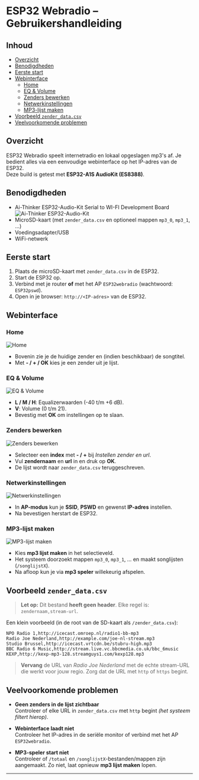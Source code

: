 # ESP32 Webradio – Gebruikershandleiding

## Inhoud
- [Overzicht](#overzicht)
- [Benodigdheden](#benodigdheden)
- [Eerste start](#eerste-start)
- [Webinterface](#webinterface)
  - [Home](#home)
  - [EQ & Volume](#eq--volume)
  - [Zenders bewerken](#zenders-bewerken)
  - [Netwerkinstellingen](#netwerkinstellingen)
  - [MP3-lijst maken](#mp3-lijst-maken)
- [Voorbeeld `zender_data.csv`](#voorbeeld-zender_datacsv)
- [Veelvoorkomende problemen](#veelvoorkomende-problemen)

## Overzicht
ESP32 Webradio speelt internetradio en lokaal opgeslagen mp3's af. Je bedient alles via een eenvoudige webinterface op het IP-adres van de ESP32.  
Deze build is getest met **ESP32-A1S AudioKit (ES8388)**.

## Benodigdheden
- Ai-Thinker ESP32-Audio-Kit Serial to WI-FI Development Board
![Ai-Thinker ESP32-Audio-Kit](img/Ai-Thinker-ESP32-Audio-Kit.png)
- MicroSD-kaart (met `zender_data.csv` en optioneel mappen `mp3_0`, `mp3_1`, …)
- Voedingsadapter/USB
- WiFi-netwerk

## Eerste start
1. Plaats de microSD-kaart met `zender_data.csv` in de ESP32.
2. Start de ESP32 op.
3. Verbind met je router **of** met het AP `ESP32webradio` (wachtwoord: `ESP32pswd`).  
4. Open in je browser: `http://<IP-adres>` van de ESP32.

## Webinterface

### Home
![Home](img/01-home.png)

- Bovenin zie je de huidige zender en (indien beschikbaar) de songtitel.
- Met **- / + / OK** kies je een zender uit je lijst.

### EQ & Volume
![EQ & Volume](img/02-eq-volume.png)

- **L / M / H**: Equalizerwaarden (-40 t/m +6 dB).
- **V**: Volume (0 t/m 21).
- Bevestig met **OK** om instellingen op te slaan.

### Zenders bewerken
![Zenders bewerken](img/03-edit-stations.png)

- Selecteer een **index** met **- / +** bij *Instellen zender en url*.
- Vul **zendernaam** en **url** in en druk op **OK**.
- De lijst wordt naar `zender_data.csv` teruggeschreven.

### Netwerkinstellingen
![Netwerkinstellingen](img/04-network.png)

- In **AP-modus** kun je **SSID**, **PSWD** en gewenst **IP-adres** instellen.
- Na bevestigen herstart de ESP32.

### MP3-lijst maken
![MP3-lijst maken](img/05-mp3-builder.png)

- Kies **mp3 lijst maken** in het selectieveld.
- Het systeem doorzoekt mappen `mp3_0`, `mp3_1`, … en maakt songlijsten (`/songlijstX`).
- Na afloop kun je via **mp3 speler** willekeurig afspelen.

## Voorbeeld `zender_data.csv`

> **Let op:** Dit bestand **heeft geen header**. Elke regel is:  
> `zendernaam,stream-url`.

Een klein voorbeeld (in de root van de SD-kaart als `/zender_data.csv`):

```
NPO Radio 1,http://icecast.omroep.nl/radio1-bb-mp3
Radio Joe Nederland,http://example.com/joe-nl-stream.mp3
Studio Brussel,http://icecast.vrtcdn.be/stubru-high.mp3
BBC Radio 6 Music,http://stream.live.vc.bbcmedia.co.uk/bbc_6music
KEXP,http://kexp-mp3-128.streamguys1.com/kexp128.mp3
```

> **Vervang** de URL van *Radio Joe Nederland* met de echte stream-URL die werkt voor jouw regio. Zorg dat de URL met `http` of `https` begint.

## Veelvoorkomende problemen

- **Geen zenders in de lijst zichtbaar**  
  Controleer of elke URL in `zender_data.csv` met `http` begint _(het systeem filtert hierop)_.

- **Webinterface laadt niet**  
  Controleer het IP-adres in de seriële monitor of verbind met het AP `ESP32webradio`.

- **MP3-speler start niet**  
  Controleer of `/totaal` en `/songlijstX`-bestanden/mappen zijn aangemaakt. Zo niet, laat opnieuw **mp3 lijst maken** lopen.

---
